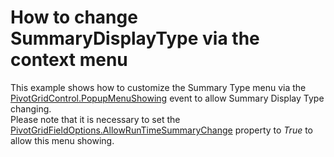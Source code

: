 # How to change SummaryDisplayType via the context menu


<p>This example shows how to customize the Summary Type menu via the <a href="https://documentation.devexpress.com/WPF/DevExpress.Xpf.PivotGrid.PivotGridControl.PopupMenuShowing.event">PivotGridControl.PopupMenuShowing</a> event to allow Summary Display Type changing.<br>Please note that it is necessary to set the <a href="https://documentation.devexpress.com/#CoreLibraries/DevExpressXtraPivotGridPivotGridFieldOptions_AllowRunTimeSummaryChangetopic">PivotGridFieldOptions.AllowRunTimeSummaryChange</a> property to <em>True</em> to allow this menu showing.</p>

<br/>


